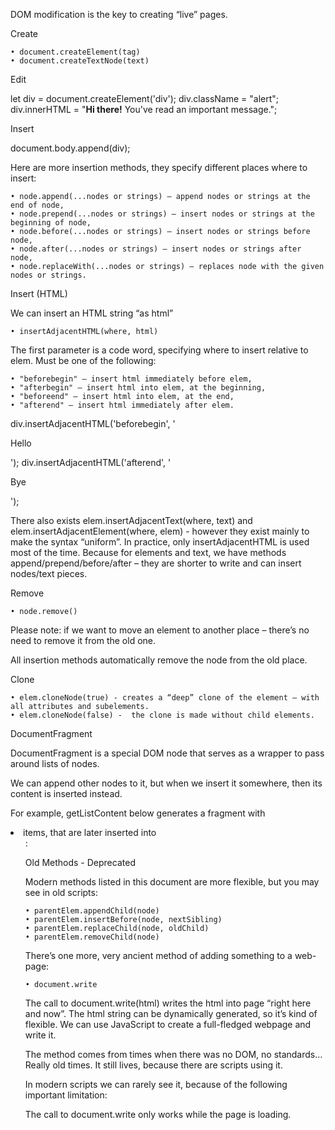 DOM modification is the key to creating “live” pages.

Create
 
	• document.createElement(tag)
	• document.createTextNode(text)
 
Edit
 
let div = document.createElement('div');
div.className = "alert";
div.innerHTML = "<strong>Hi there!</strong> You've read an important message.";
 
Insert
 
document.body.append(div);
 
Here are more insertion methods, they specify different places where to insert:
 
	• node.append(...nodes or strings) – append nodes or strings at the end of node,
	• node.prepend(...nodes or strings) – insert nodes or strings at the beginning of node,
	• node.before(...nodes or strings) – insert nodes or strings before node,
	• node.after(...nodes or strings) – insert nodes or strings after node,
	• node.replaceWith(...nodes or strings) – replaces node with the given nodes or strings.

Insert (HTML)
 
We can insert an HTML string “as html”
 
	• insertAdjacentHTML(where, html)
 
The first parameter is a code word, specifying where to insert relative to elem. Must be one of the following:
 
	• "beforebegin" – insert html immediately before elem,
	• "afterbegin" – insert html into elem, at the beginning,
	• "beforeend" – insert html into elem, at the end,
	• "afterend" – insert html immediately after elem.
 
div.insertAdjacentHTML('beforebegin', '<p>Hello</p>');
div.insertAdjacentHTML('afterend', '<p>Bye</p>');
 
There also exists elem.insertAdjacentText(where, text) and elem.insertAdjacentElement(where, elem) - however they exist mainly to make the syntax “uniform”. In practice, only insertAdjacentHTML is used most of the time. Because for elements and text, we have methods append/prepend/before/after – they are shorter to write and can insert nodes/text pieces.
 
Remove
 
	• node.remove()
 
Please note: if we want to move an element to another place – there’s no need to remove it from the old one.
 
All insertion methods automatically remove the node from the old place.


Clone
 
	• elem.cloneNode(true) - creates a “deep” clone of the element – with all attributes and subelements. 
	• elem.cloneNode(false) -  the clone is made without child elements.


DocumentFragment

DocumentFragment is a special DOM node that serves as a wrapper to pass around lists of nodes.
 
We can append other nodes to it, but when we insert it somewhere, then its content is inserted instead.
 
For example, getListContent below generates a fragment with <li> items, that are later inserted into <ul>:
 
<ul id="ul"></ul>

<script>
	function getListContent() {
	  let fragment = new DocumentFragment();
	 
	  for(let i=1; i<=3; i++) {
	    let li = document.createElement('li');
	    li.append(i);
	    fragment.append(li);
	  }
	 
	  return fragment;
	}
	 
	ul.append(getListContent());
</script>


Old Methods - Deprecated
 
Modern methods listed in this document are more flexible, but you may see in old scripts:
 
	• parentElem.appendChild(node)
	• parentElem.insertBefore(node, nextSibling)
	• parentElem.replaceChild(node, oldChild)
	• parentElem.removeChild(node)
 
There’s one more, very ancient method of adding something to a web-page: 

	• document.write
 
The call to document.write(html) writes the html into page “right here and now”. The html string can be dynamically generated, so it’s kind of flexible. We can use JavaScript to create a full-fledged webpage and write it.
 
The method comes from times when there was no DOM, no standards… Really old times. It still lives, because there are scripts using it.
 
In modern scripts we can rarely see it, because of the following important limitation:
 
The call to document.write only works while the page is loading.
